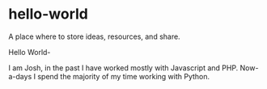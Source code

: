 # hello-world
A place where to store ideas, resources, and share.

Hello World-

I am Josh, in the past I have worked mostly with Javascript and PHP.
Now-a-days I spend the majority of my time working with Python.
